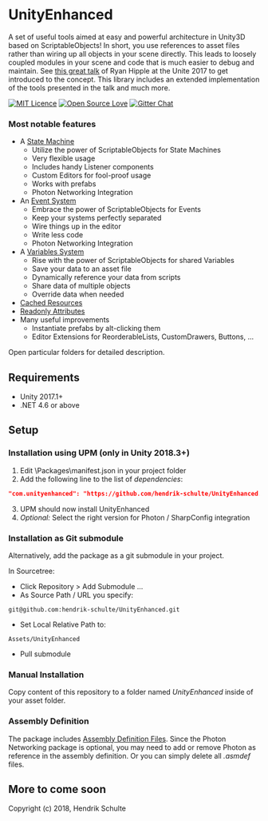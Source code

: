 # UnityEnhanced
A set of useful tools aimed at easy and powerful architecture in Unity3D based on ScriptableObjects! In short, you use references to asset files rather than wiring up all objects in your scene directly. This leads to loosely coupled modules in your scene and code that is much easier to debug and maintain. See [this great talk](https://www.youtube.com/watch?v=raQ3iHhE_Kk) of Ryan Hipple at the Unite 2017 to get introduced to the concept. This library includes an extended implementation of the tools presented in the talk and much more. 

[![MIT Licence](https://badges.frapsoft.com/os/mit/mit.png?v=103)](https://opensource.org/licenses/mit-license.php)
[![Open Source Love](https://badges.frapsoft.com/os/v1/open-source.png?v=103)](https://github.com/ellerbrock/open-source-badges/)
[![Gitter Chat](https://badges.gitter.im/frapsoft/frapsoft.svg)](https://gitter.im/unity-enhanced/Lobby)

### Most notable features
- A [State Machine](https://github.com/hendrik-schulte/UnityEnhanced/tree/master/StateMachine)
  + Utilize the power of ScriptableObjects for State Machines
  + Very flexible usage
  + Includes handy Listener components
  + Custom Editors for fool-proof usage
  + Works with prefabs
  + Photon Networking Integration
- An [Event System](https://github.com/hendrik-schulte/UnityEnhanced/tree/master/Events)
  + Embrace the power of ScriptableObjects for Events
  + Keep your systems perfectly separated
  + Wire things up in the editor
  + Write less code
  + Photon Networking Integration
- A [Variables System](https://github.com/hendrik-schulte/UnityEnhanced/tree/master/Variables)
  + Rise with the power of ScriptableObjects for shared Variables
  + Save your data to an asset file
  + Dynamically reference your data from scripts
  + Share data of multiple objects
  + Override data when needed
- [Cached Resources](https://github.com/hendrik-schulte/UnityEnhanced/tree/master/Common)
- [Readonly Attributes](https://github.com/hendrik-schulte/UnityEnhanced/tree/master/Common)
- Many useful improvements
  + Instantiate prefabs by alt-clicking them
  + Editor Extensions for ReorderableLists, CustomDrawers, Buttons, ...

Open particular folders for detailed description.

## Requirements

- Unity 2017.1+
- .NET 4.6 or above

## Setup

### Installation using UPM (only in Unity 2018.3+)

1. Edit \Packages\manifest.json in your project folder
2. Add the following line to the list of *dependencies*:
```json
"com.unityenhanced": "https://github.com/hendrik-schulte/UnityEnhanced.git",
```
3. UPM should now install UnityEnhanced
4. *Optional:* Select the right version for Photon / SharpConfig integration 

### Installation as Git submodule

Alternatively, add the package as a git submodule in your project.

In Sourcetree:
- Click Repository > Add Submodule ...
- As Source Path / URL you specify: 

``` 
git@github.com:hendrik-schulte/UnityEnhanced.git
```

- Set Local Relative Path to:

``` 
Assets/UnityEnhanced
``` 

- Pull submodule

### Manual Installation

Copy content of this repository to a folder named *UnityEnhanced* inside of your asset folder.

### Assembly Definition

The package includes [Assembly Definition Files](https://docs.unity3d.com/Manual/ScriptCompilationAssemblyDefinitionFiles.html). Since the Photon Networking package is optional, you may need to add or remove Photon as reference in the assembly definition. Or you can simply delete all *.asmdef* files.

## More to come soon

Copyright (c) 2018, Hendrik Schulte
